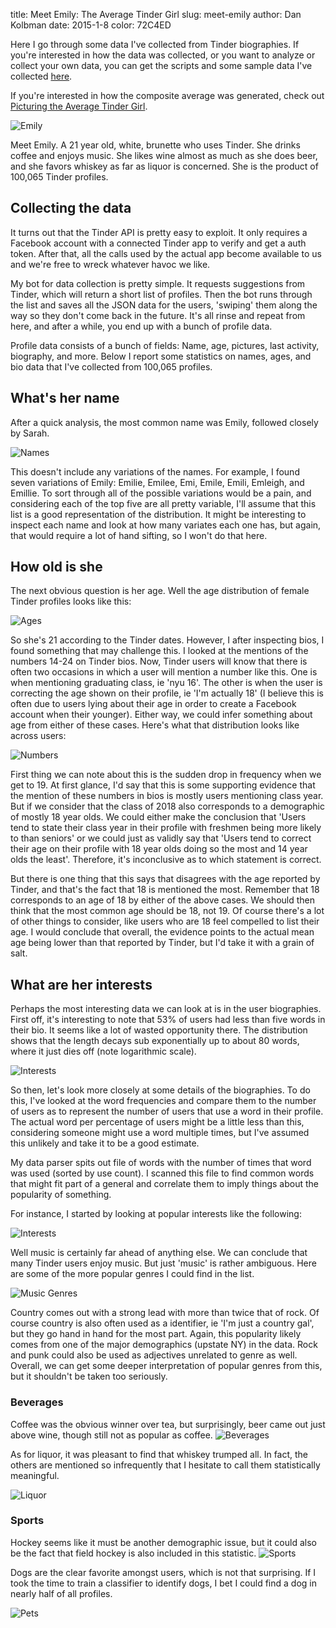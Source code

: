 title: Meet Emily: The Average Tinder Girl
slug: meet-emily
author: Dan Kolbman
date: 2015-1-8
color: 72C4ED


Here I go through some data I've collected from Tinder biographies. If you're 
interested in how the data was collected, or you want to analyze or collect
your own data, you can get the scripts and some sample data I've collected
[here](https://github.com/dankolbman/CleverTind).

If you're interested in how the composite average was generated, check out
[Picturing the Average Tinder Girl]({filename}/posts/faceavg/clevertind.md).


![Emily]({attach}trans_avg.png)

Meet Emily. A 21 year old, white, brunette who uses Tinder. She drinks coffee and
enjoys music. She likes wine almost as much as she does beer, and she favors
whiskey as far as liquor is concerned. She is the product of 100,065 Tinder profiles.

## Collecting the data

It turns out that the Tinder API is pretty easy to exploit. It only requires a 
Facebook account with a connected Tinder app to verify and get a auth token. 
After that, all the calls used by the actual app become available to us and we're
free to wreck whatever havoc we like.

My bot for data collection is pretty simple. It requests suggestions from Tinder,
which will return a short list of profiles. Then the bot runs through the list and 
saves all the JSON data for the users, 'swiping' them along the way so they don't
come back in the future. It's all rinse and repeat from here, and after a while,
you end up with a bunch of profile data.

Profile data consists of a bunch of fields: Name, age, pictures, last activity,
biography, and more. Below I report some statistics on names, ages, and bio
data that I've collected from 100,065 profiles.


## What's her name

After a quick analysis, the most common name was Emily, followed closely by 
Sarah.

![Names]({attach}names.png)

This doesn't include any variations of the names. For example, I found seven 
variations of Emily: Emilie, Emilee, Emi, Emile, Emili, Emleigh, and Emillie.
To sort through all of the possible variations would be a pain, and considering 
each of the top five are all pretty variable, I'll assume that this list is 
a good representation of the distribution. It might be interesting to inspect 
each name and look at how many variates each one has, but again, that would 
require a lot of hand sifting, so I won't do that here.

## How old is she

The next obvious question is her age. Well the age distribution of female Tinder
profiles looks like this:

![Ages]({attach}ages.png)

So she's 21 according to the Tinder dates. However, I after inspecting bios, I 
found something that may challenge this. I looked at the mentions of the numbers
14-24 on Tinder bios. Now, Tinder users will know that there is often two
occasions in which a user will mention a number like this. One is when mentioning
graduating class, ie 'nyu 16'. The other is when the user is correcting the age
shown on their profile, ie 'I'm actually 18' (I believe this is often due to users 
lying about their age in order to create a Facebook account when their younger).
Either way, we could infer something about age from either of these cases. 
Here's what that distribution looks like across users:

![Numbers]({attach}numbers.png)

First thing we can note about this is the sudden drop in frequency when we get 
to 19. At first glance, I'd say that this is some supporting evidence that the
mention of these numbers in bios is mostly users mentioning class year. But if 
we consider that the class of 2018 also corresponds to a demographic of mostly 
18 year olds. We could either make the conclusion that 'Users tend to state their
class year in their profile with freshmen being more likely to than seniors' or
we could just as validly say that 'Users tend to correct their age on their profile
with 18 year olds doing so the most and 14 year olds the least'. Therefore, it's
inconclusive as to which statement is correct.

But there is one thing that this says that disagrees with the age reported by 
Tinder, and that's the fact that 18 is mentioned the most. Remember that 18 
corresponds to an age of 18 by either of the above cases. We should then think 
that the most common age should be 18, not 19. Of course there's a lot of other 
things to consider, like users who are 18 feel compelled to list their age. 
I would conclude that overall, the evidence points to the actual mean age being
lower than that reported by Tinder, but I'd take it with a grain of salt.

## What are her interests

Perhaps the most interesting data we can look at is in the user biographies. First
off, it's interesting to note that 53% of users had less than five words
in their bio. It seems like a lot of wasted opportunity there. The distribution 
shows that the length decays sub exponentially up to about 80 words, where it 
just dies off (note logarithmic scale).

![Interests]({attach}wc.png)

So then, let's look more closely at some details of the biographies. To do this,
I've looked at the word frequencies and compare them to the number of users as 
to represent the number of users that use a word in their profile. The actual 
word per percentage of users might be a little less than this, considering someone
might use a word multiple times, but I've assumed this unlikely and take it to be 
a good estimate.

My data parser spits out file of words with the number of times that word was 
used (sorted by use count). I scanned this file to find common words that might
fit part of a general and correlate them to imply things about the popularity of
something.

For instance, I started by looking at popular interests like the following:

![Interests]({attach}interests.png)

Well music is certainly far ahead of anything else. We can conclude that many Tinder
users enjoy music.  But just 'music' is rather ambiguous. Here are some of the
more popular genres I could find in the list.

![Music Genres]({attach}genres.png)

Country comes out with a strong lead with more than twice that of rock. Of course
country is also often used as a identifier, ie 'I'm just a country gal', but they
go hand in hand for the most part. Again, this popularity likely comes from one 
of the major demographics (upstate NY) in the data. Rock and punk could also be
used as adjectives unrelated to genre as well. Overall, we can get some deeper 
interpretation of popular genres from this, but it shouldn't be taken too seriously.

### Beverages

Coffee was the obvious winner over tea, but surprisingly, beer came out just
above wine, though still not as popular as coffee.
![Beverages]({attach}beverages.png)

As for liquor, it was pleasant to find that whiskey trumped all. In fact, the
others are mentioned so infrequently that I hesitate to call them statistically
meaningful.

![Liquor]({attach}liquor.png)

### Sports 
Hockey seems like it must be another demographic issue, but it could also be the 
fact that field hockey is also included in this statistic. 
![Sports]({attach}sports.png)

Dogs are the clear favorite amongst users, which is not that surprising. If I 
took the time to train a classifier to identify dogs, I bet I could find a dog 
in nearly half of all profiles.

![Pets]({attach}pets.png)
